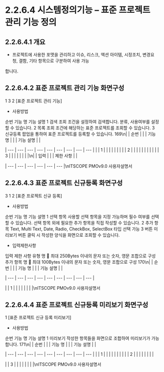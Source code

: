 # 2.2.6.4 시스템정의기능 – 표준 프로젝트 관리 기능 정의



## 2.2.6.4.1 개요

- 프로젝트에 사용한 포맷을 관리하고 이슈, 리스크, 액션 아이템, 시정조치, 변경요청, 결함, 기타 항목으로 구분하여 사용 가능

합니다.

## 2.2.6.4.2 표준 프로젝트 관리 기능 화면구성

1
3
2
[표준 프로젝트 관리 기능]

- 사용방법

순번 기능 명 기능 설명
1 검색 조회 조건을 설정하여 검색합니다. 분류, 사용여부를 설정할 수 있습니다.
2 목록 조회 조건에 해당하는 표준 프로젝트를 조회할 수 있습니다.
3 신규등록 팝업을 통하여 표준 프로젝트를 등록할 수 있습니다.
169\n|  | 순번 |  |  | 기능 명 |  |  | 기능 설명 |  |

| --- | --- | --- | --- | --- | --- | --- | --- | --- |
|  | 1 |  |  |  |  |  |  |  |
| 2 |  |  |  |  |  |  |  |  |
|  | 3 |  |  |  |  |  |  |  |\n|  | 입력 |  |  | 제한 사항 |  |

| --- | --- | --- | --- | --- | --- |\nITSCOPE PMOv9.0 사용자설명서

## 2.2.6.4.3 표준 프로젝트 신규등록 화면구성

3
1
2
[표준 프로젝트 신규 등록]

- 사용방법

순번 기능 명 기능 설명
1 선택 항목 사용할 선택 항목을 지정 가능하며 필수 여부를 선택할 수 있습니다.
선택 항목 외에 필요한 추가 항목을 직접 작성할 수 있습니다.
2 추가 항목
Text, Multi Text, Date, Radio, CheckBox, SelectBox 타입 선택 가능
3 버튼 미리보기 버튼 클릭 시 작성한 양식을 화면으로 조회할 수 있습니다.

- 입력제한사항

입력 제한 사항
유형 명  최대 250Bytes 이내의 문자 또는 숫자, 영문 조합으로 구성
추가 항목 명  최대 100Bytes 이내의 문자 또는 숫자, 영문 조합으로 구성
170\n|  | 순번 |  |  | 기능 명 |  |  | 기능 설명 |  |

| --- | --- | --- | --- | --- | --- | --- | --- | --- |

|  | 1 |  |  |  |  |  |  |  |\nITSCOPE PMOv9.0 사용자설명서

## 2.2.6.4.4 표준 프로젝트 신규등록 미리보기 화면구성

1
[표준 프로젝트 신규 등록 미리보기]

- 사용방법

순번 기능 명 기능 설명
1 미리보기 작성한 항목들을 화면으로 조합하여 미리보기가 가능합니다.
171\n|  | 순번 |  |  | 기능 명 |  |  | 기능 설명 |  |

| --- | --- | --- | --- | --- | --- | --- | --- | --- |
|  | 1 |  |  |  |  |  |  |  |
|  | 2 |  |  |  |  |  |  |  |

|  | 3 |  |  |  |  |  |  |  |\nITSCOPE PMOv9.0 사용자설명서
